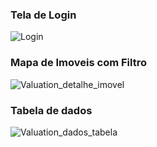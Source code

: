<h3>Tela de Login</h3>

![Login](https://github.com/user-attachments/assets/eeb33c93-6c7e-47a9-b1b7-66fdc75381bc)

<h3>Mapa de Imoveis com Filtro</h3>

![Valuation_detalhe_imovel](https://github.com/user-attachments/assets/2b21d82c-22a0-4222-98b7-c4dd3a6e17da)

<h3>Tabela de dados</h3>

![Valuation_dados_tabela](https://github.com/user-attachments/assets/7f8c044f-96c5-4b75-82ea-8a5a02735add)
